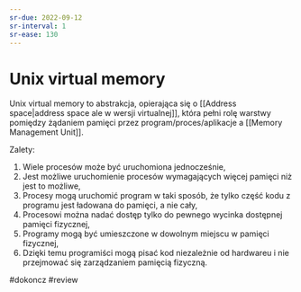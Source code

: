 ```yaml
---
sr-due: 2022-09-12
sr-interval: 1
sr-ease: 130
---
```


# Unix virtual memory
Unix virtual memory to abstrakcja, opierająca się o [[Address space|address space ale w wersji virtualnej]], która pełni rolę warstwy pomiędzy żądaniem pamięci przez program/proces/aplikacje a [[Memory Management Unit]].

Zalety:
1. Wiele procesów może być uruchomiona jednocześnie,
2. Jest możliwe uruchomienie procesów wymagających więcej pamięci niż jest to możliwe,
3. Procesy mogą uruchomić program w taki sposób, że tylko część kodu z programu jest ładowana do pamięci, a nie cały,
4. Procesowi można nadać dostęp tylko do pewnego wycinka dostępnej pamięci fizycznej,
5. Programy mogą być umieszczone w dowolnym miejscu w pamięci fizycznej,
6. Dzięki temu programiści mogą pisać kod niezależnie od hardwareu i nie przejmować się zarządzaniem pamięcią fizyczną.

#dokoncz
#review